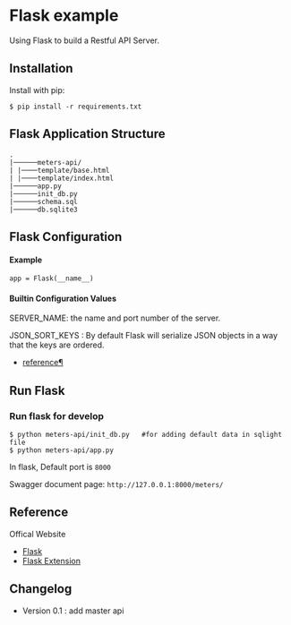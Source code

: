 # Flask example

Using Flask to build a Restful API Server.


## Installation

Install with pip:

```
$ pip install -r requirements.txt
```

## Flask Application Structure 
```
.
|──────meters-api/
| |────template/base.html
| |────template/index.html
|──────app.py
|──────init_db.py
|──────schema.sql
|──────db.sqlite3
```


## Flask Configuration

#### Example

```
app = Flask(__name__) 
```

#### Builtin Configuration Values

SERVER_NAME: the name and port number of the server. 

JSON_SORT_KEYS : By default Flask will serialize JSON objects in a way that the keys are ordered.

- [reference¶](http://flask.pocoo.org/docs/0.12/config/)


## Run Flask
### Run flask for develop
```
$ python meters-api/init_db.py   #for adding default data in sqlight file
$ python meters-api/app.py
```
In flask, Default port is `8000`

Swagger document page:  `http://127.0.0.1:8000/meters/`

## Reference

Offical Website

- [Flask](http://flask.pocoo.org/)
- [Flask Extension](http://flask.pocoo.org/extensions/)


## Changelog

- Version 0.1 : add master api
